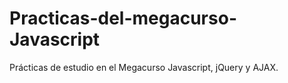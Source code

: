 # Practicas-del-megacurso-Javascript
Prácticas de estudio en el Megacurso Javascript, jQuery y AJAX.
